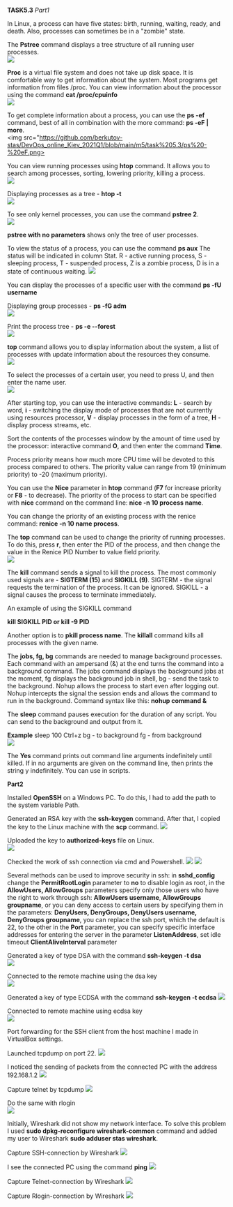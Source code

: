 **TASK5.3**
*Part1*

In Linux, a process can have five states: birth, running, waiting, ready, and death. Also, processes can sometimes be in a "zombie" state.

The **Pstree** command displays a tree structure of all running user processes.  
<img src="https://github.com/berkutov-stas/DevOps_online_Kiev_2021Q1/blob/main/m5/task%205.3/pstree.png">

**Proc** is a virtual file system and does not take up disk space. It is comfortable way to get information about the system. Most programs get information from files /proc. You
can view information about the processor using the command **cat /proc/cpuinfo**  
<img src="https://github.com/berkutov-stas/DevOps_online_Kiev_2021Q1/blob/main/m5/task%205.3/proc%20info%20cpu.png">

To get complete information about a process, you can use the **ps -ef** command, best of all in combination with the more command: **ps -eF | more**.  
<img src="https://github.com/berkutov-stas/DevOps_online_Kiev_2021Q1/blob/main/m5/task%205.3/ps%20-%20eF.png>

You can view running processes using **htop** command. It allows you to search among processes, sorting, lowering priority, killing a process.  
<img src="https://github.com/berkutov-stas/DevOps_online_Kiev_2021Q1/blob/main/m5/task%205.3/htop.png">

Displaying processes as a tree - **htop -t**  
<img src="https://github.com/berkutov-stas/DevOps_online_Kiev_2021Q1/blob/main/m5/task%205.3/htop%20-t.png">

To see only kernel processes, you can use the command **pstree 2**.  
<img src="https://github.com/berkutov-stas/DevOps_online_Kiev_2021Q1/blob/main/m5/task%205.3/pstree%202.png">

**pstree with no parameters** shows only the tree of user processes.

To view the status of a process, you can use the command **ps aux** The status will be indicated in column Stat. R - active running process, S - sleeping process, T - suspended
process, Z is a zombie process, D is in a state of continuous waiting.
<img src="https://github.com/berkutov-stas/DevOps_online_Kiev_2021Q1/blob/main/m5/task%205.3/ps%20aux.png">

You can display the processes of a specific user with the command **ps -fU username**

Displaying group processes - **ps -fG adm**  
<img src="https://github.com/berkutov-stas/DevOps_online_Kiev_2021Q1/blob/main/m5/task%205.3/ps%20-fG%20adm.png">

Print the process tree - **ps -e --forest**  
<img src="https://github.com/berkutov-stas/DevOps_online_Kiev_2021Q1/blob/main/m5/task%205.3/ps%20-%20forest.png">

**top** command allows you to display information about the system, a list of processes with update information about the resources they consume.  
<img src="https://github.com/berkutov-stas/DevOps_online_Kiev_2021Q1/blob/main/m5/task%205.3/top.png">

To select the processes of a certain user, you need to press U, and then enter the name user.  
<img src="https://github.com/berkutov-stas/DevOps_online_Kiev_2021Q1/blob/main/m5/task%205.3/top%20user.png">

After starting top, you can use the interactive commands: **L** - search by word, **i** - switching the display mode of processes that are not currently using resources
processor, **V** - display processes in the form of a tree, **H** - display process streams, etc.

Sort the contents of the processes window by the amount of time used by the processor: interactive command **O**, and then enter the command **Time**.

Process priority means how much more CPU time will be devoted to this process compared to others. The priority value can range from 19 (minimum priority) to -20 (maximum priority).

You can use the **Nice** parameter in **htop** command (**F7** for increase priority or **F8** - to decrease). The priority of the process to start can be specified with 
**nice** command on the command line: **nice -n 10 process name**.

You can change the priority of an existing process with the renice command: **renice -n 10 name process**.

The **top** command can be used to change the priority of running processes. To do this, press **r**, then enter the PID of the process, and then change the value in the 
Renice PID Number to value field priority.  
<img src="https://github.com/berkutov-stas/DevOps_online_Kiev_2021Q1/blob/main/m5/task%205.3/top%20renice.png">

The **kill** command sends a signal to kill the process. The most commonly used signals are - **SIGTERM (15)** and **SIGKILL (9)**. SIGTERM - the signal requests the termination
of the process. It can be ignored. SIGKILL - a signal causes the process to terminate immediately.

An example of using the SIGKILL command

**kill SIGKILL PID or kill -9 PID**

Another option is to **pkill process name**. The **killall** command kills all processes with the given name.

The **jobs, fg, bg** commands are needed to manage background processes. Each command with an ampersand (&) at the end turns the command into a background command. The jobs
command displays the background jobs at the moment, fg displays the background job in shell, bg - send the task to the background. Nohup allows the process to start
even after logging out. Nohup intercepts the signal the session ends and allows the command to run in the background. Command syntax like this: **nohup command &**

The **sleep** command pauses execution for the duration of any script. You can send to the background and output from it.

**Example**
sleep 100
Ctrl+z
bg - to background
fg - from background  
<img src="https://github.com/berkutov-stas/DevOps_online_Kiev_2021Q1/blob/main/m5/task%205.3/sleep%20fg%20bg.png">

The **Yes** command prints out command line arguments indefinitely until killed. If in no arguments are given on the command line, then prints the string y indefinitely. You can
use in scripts.

**Part2**

Installed **OpenSSH** on a Windows PC. To do this, I had to add the path to the system variable Path.

Generated an RSA key with the **ssh-keygen** command. After that, I copied the key to the Linux machine with the **scp** command.
<img src="https://github.com/berkutov-stas/DevOps_online_Kiev_2021Q1/blob/main/m5/task%205.3/copy-key-to-ubuntu.png">

Uploaded the key to **authorized-keys** file on Linux.  
<img src="https://github.com/berkutov-stas/DevOps_online_Kiev_2021Q1/blob/main/m5/task%205.3/copy-key-to-ubuntu.png">

Checked the work of ssh connection via cmd and Powershell.
<img src="https://github.com/berkutov-stas/DevOps_online_Kiev_2021Q1/blob/main/m5/task%205.3/connect%20win-to-ubuntu.png">
<img src="https://github.com/berkutov-stas/DevOps_online_Kiev_2021Q1/blob/main/m5/task%205.3/powershell-connect-to-linux.png">

Several methods can be used to improve security in ssh: in **sshd_config** change the **PermitRootLogin** parameter to **no** to disable login as root, in the
**AllowUsers, AllowGroups** parameters specify only those users who have the right to work through ssh: **AllowUsers username**, **AllowGroups groupname**, or you can
deny access to certain users by specifying them in the parameters: **DenyUsers, DenyGroups, DenyUsers username, DenyGroups groupname**, you can replace the ssh port, which
the default is 22, to the other in the **Port** parameter, you can specify specific interface addresses for entering the server in the parameter **ListenAddress**, set
idle timeout **ClientAliveInterval** parameter

Generated a key of type DSA with the command **ssh-keygen -t dsa**  
<img src="https://github.com/berkutov-stas/DevOps_online_Kiev_2021Q1/blob/main/m5/task%205.3/%D0%B3%D0%B5%D0%BD%D0%B5%D1%80%D0%B0%D1%86%D0%B8%D1%8F%20dsa%20%D0%BA%D0%BB%D1%8E%D1%87%D0%B0.png">

Connected to the remote machine using the dsa key  
<img src="https://github.com/berkutov-stas/DevOps_online_Kiev_2021Q1/blob/main/m5/task%205.3/dsa_connect_ubuntu.png">

Generated a key of type ECDSA with the command **ssh-keygen -t ecdsa**
<img src="https://github.com/berkutov-stas/DevOps_online_Kiev_2021Q1/blob/main/m5/task%205.3/%D0%B3%D0%B5%D0%BD%D0%B5%D1%80%D0%B0%D1%86%D0%B8%D1%8F%20ecdsa%20%D0%BA%D0%BB%D1%8E%D1%87%D0%B0.png">

Connected to remote machine using ecdsa key  
<img src="https://github.com/berkutov-stas/DevOps_online_Kiev_2021Q1/blob/main/m5/task%205.3/ecd_connect_ubuntu.png">

Port forwarding for the SSH client from the host machine I made in VirtualBox settings.

Launched tcpdump on port 22.
<img src="https://github.com/berkutov-stas/DevOps_online_Kiev_2021Q1/blob/main/m5/task%205.3/tcpdump%20ssh%20start.png">

I noticed the sending of packets from the connected PC with the address 192.168.1.2
<img src="https://github.com/berkutov-stas/DevOps_online_Kiev_2021Q1/blob/main/m5/task%205.3/tcpdump%20ssh%20command%20ip%20a.png">

Capture telnet by tcpdump
<img src="https://github.com/berkutov-stas/DevOps_online_Kiev_2021Q1/blob/main/m5/task%205.3/telnet%20tcpdump%20%D0%BF%D0%B5%D1%80%D0%B5%D1%85%D0%B2%D0%B0%D1%82%D1%8B%D0%B2%D0%B0%D1%8E%D1%82%20%D0%BA%D0%BB%D0%B0%D0%B2%D0%B8%D1%88%D0%B8.png">

Do the same with rlogin  
<img src="https://github.com/berkutov-stas/DevOps_online_Kiev_2021Q1/blob/main/m5/task%205.3/rlogin%20tcpdump.png">

Initially, Wireshark did not show my network interface. To solve this problem I used **sudo dpkg-reconfigure wireshark-common** command and added my user to Wireshark
**sudo adduser stas wireshark**.

Capture SSH-connection by Wireshark
<img src="https://github.com/berkutov-stas/DevOps_online_Kiev_2021Q1/blob/main/m5/task%205.3/wsk%20ssh%20connect%20catch.png">

I see the connected PC using the command **ping**
<img src="https://github.com/berkutov-stas/DevOps_online_Kiev_2021Q1/blob/main/m5/task%205.3/wsk%20ssh%20ping%20catch.png">

Capture Telnet-connection by Wireshark
<img src="https://github.com/berkutov-stas/DevOps_online_Kiev_2021Q1/blob/main/m5/task%205.3/wsk%20telnet%20catch.png">

Capture Rlogin-connection by Wireshark
<img src="https://github.com/berkutov-stas/DevOps_online_Kiev_2021Q1/blob/main/m5/task%205.3/wsk%20rlogin.png">
